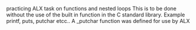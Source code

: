 practicing ALX task on functions and nested loops
This is to be done without the use of the built in function in the C standard library.  Example printf, puts, putchar etcc.. A _putchar function was defined for use by ALX 
